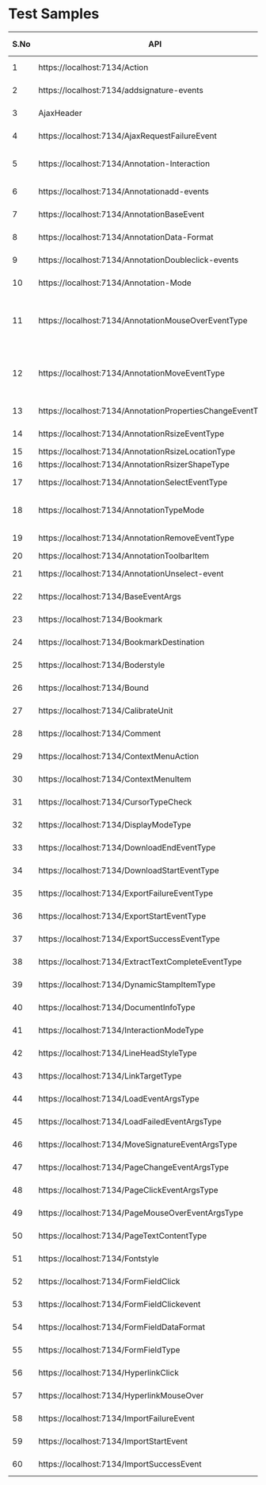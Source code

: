 # Test Samples



|S.No| API | Sample Name | Tested By | Completed? | Issues |
|-----| ------------- | ------------- | ------------- | -------- | ---------------- |
|  1   |https://localhost:7134/Action |Action.razor| Naveen Kumar| No |  Don't know how to create a sample|
|  2   |https://localhost:7134/addsignature-events |AddSignatureEvent.razor| Naveen Kumar| Yes |-- |
|  3   |AjaxHeader|AjaxHeader| Naveen Kumar| No | This is applicable only for web assemly projects.|
|  4   |https://localhost:7134/AjaxRequestFailureEvent |AjaxRequestFailureEvent.razor| Naveen Kumar| yes | sample created but Dont know how to trigger the function|
| 5|https://localhost:7134/Annotation-Interaction |Allowed-Interaction.razor| Naveen kumar | Yes| AllowedInteraction.Select and AllowedInteraction.Property change always trigger without allow| |
|6| https://localhost:7134/Annotationadd-events| AnnotationAdd-Event.razor | Naveen Kumar | Yes |--  |
|7| https://localhost:7134/AnnotationBaseEvent| AnnotationBaseEvent.razor | Naveen Kumar | Yes | --|
|8|https://localhost:7134/AnnotationData-Format|AnnotationDataFormat.razor| Naveen Kumar | Yes|--| 
|9 | https://localhost:7134/AnnotationDoubleclick-events|AnnotationDoubleclickEvent.razor| Naveen Kumar | Yes |  --|
|10 | https://localhost:7134/Annotation-Mode|Annotation-Mode.razor| Naveen Kumar | Yes | Triggers for already existing annotation value as imported  |
|11| https://localhost:7134/AnnotationMouseOverEventType| AnnotationMouseoverEventType.razor | Abishek | Yes | 1)AnnotationProperties.FontColor.Shape/Measure(not triggered) 2)AnnotationProperties.BorderColor.FreeText(not triggered) 3) AnnotationProperties.Type(not triggered) |
|12| https://localhost:7134/AnnotationMoveEventType | AnnotationMoveEventType.razor | Abishek | Yes | 1)AnnotationProperties.FontColor.Shape/Measure(not triggered) 2)AnnotationProperties.BorderColor.FreeText(not triggered) 3) AnnotationProperties.Type(not triggered) |
|13| https://localhost:7134/AnnotationPropertiesChangeEventType | AnnotationPropertiesChangeEventType.razor | Abishek | Yes | 1) MultiplePageCollection property throws null exception |
|14| https://localhost:7134/AnnotationRsizeEventType | AnnotationRsizeEventType.razor | Abishek | Yes | 1) Bounds throws null reference 2) Multiple pageCollection throws null reference |
|15| https://localhost:7134/AnnotationRsizeLocationType | AnnotationResizerLocation.razor | Abishek | Yes | - |
|16| https://localhost:7134/AnnotationRsizerShapeType | AnnotationResizerShape.razor | Abishek | Yes | - |
|17| https://localhost:7134/AnnotationSelectEventType | AnnotationSelectEventType.razor | Abishek | Yes | 1) MultiplePageCollection property throws null exception |
|18| https://localhost:7134/AnnotationTypeMode | AnnotationTypeMode.razor | Abishek | Yes | 1) Don't know the functionality of image 2) Line type mode is not working 3) Don't know the functionality of stamp | 
|19| https://localhost:7134/AnnotationRemoveEventType | AnnotationRemoveEventType.razor | Abishek | Yes | 1) Bounds throw null reference 2) MultiplePageCollection throws null reference |
|20| https://localhost:7134/AnnotationToolbarItem | AnnotationToolbarItem.razor | Abishek | No | Don't know how to create sample |
|21| https://localhost:7134/AnnotationUnselect-event | AnnotationUnselectEvent.razor | Naveen Kumar | Yes | --- |
|22| https://localhost:7134/BaseEventArgs | BaseEventArgs.razor | Naveen Kumar | Yes | ---|
|23| https://localhost:7134/Bookmark | Bookmark.razor | Naveen Kumar | No | Don't Know how to create a sample |
|24| https://localhost:7134/BookmarkDestination | BookmarkDestination.razor | Naveen Kumar | No | Don't Know how to create a sample |
|25| https://localhost:7134/Boderstyle | Boderstyle.razor | Naveen Kumar | Yes | --- |
|26| https://localhost:7134/Bound | Bound.razor | Naveen Kumar | Yes | --- |
|27| https://localhost:7134/CalibrateUnit | CalibrateUnit.razor | Naveen Kumar | Yes | --- |
|28| https://localhost:7134/Comment | Comment.razor | Naveen Kumar | No | Don't Know how to create a sample |
|29| https://localhost:7134/ContextMenuAction | ContextMenuAction.razor | Naveen Kumar | Yes | --- |
|30| https://localhost:7134/ContextMenuItem | ContextMenuItem.razor | Naveen Kumar | Yes | --- |
|31| https://localhost:7134/CursorTypeCheck | CursorTypeCheck.razor | Abishek Roy | No | 1) Have created the sample but don't know the functionality|
|32| https://localhost:7134/DisplayModeType | DisplayModeType.razor | Abishek Roy | Yes | 1) when type/upload mode is enabled, the draw mode is visible along with it|
|33| https://localhost:7134/DownloadEndEventType | DownloadEndEventType.razor | Abishek Roy | Yes | 1) DownloadEndEventArgs is not getting triggered when download has ended|
|34| https://localhost:7134/DownloadStartEventType | DownloadStartEventType.razor | Abishek Roy | Yes | - |
|35| https://localhost:7134/ExportFailureEventType | ExportFailureEventType.razor | Abishek Roy | No| 1) Have created sample but don't know how to check the functionality|
|36| https://localhost:7134/ExportStartEventType | ExportStartEventType.razor | Abishek Roy | Yes | - |
|37| https://localhost:7134/ExportSuccessEventType | ExportSuccessEventType.razor | Abishek Roy | Yes |-|
|38| https://localhost:7134/ExtractTextCompleteEventType | ExtractTextCompleteEventType.razor | Abishek Roy | No | 1) Have created the sample but no idea on how to test it|
|39| https://localhost:7134/DynamicStampItemType | DynamicStampItemType.razor |Abishek Roy |Yes | - |
|40| https://localhost:7134/DocumentInfoType | DocumentInfoType.razor |Abishek Roy| Yes | - |
|41| https://localhost:7134/InteractionModeType | InteractionModeType.razor |Abishek Roy| Yes | - |
|42| https://localhost:7134/LineHeadStyleType | LineHeadStyleType.razor |Abishek Roy| Yes | - |
|43| https://localhost:7134/LinkTargetType | LinkTargetType.razor |Abishek Roy| Yes | 1) Each time to change the target type, need to refresh the page |
|44| https://localhost:7134/LoadEventArgsType| LoadEventArgsType.razor | Abishek Roy|Yes | - |
|45| https://localhost:7134/LoadFailedEventArgsType | LoadFailedEventArgsType.razor |Abishek Roy| Yes | - |
|46| https://localhost:7134/MoveSignatureEventArgsType | MoveSignatureEventArgsType.razor |Abishek Roy| Yes | Bound.PreviousPosition.X and Y are not getting triggered |
|47| https://localhost:7134/PageChangeEventArgsType | PageChangeEventArgsType.razor |Abishek Roy | Yes | - |
|48| https://localhost:7134/PageClickEventArgsType | PageClickEventArgsType.razor |Abishek Roy| Yes | - |
|49| https://localhost:7134/PageMouseOverEventArgsType | PageMouseOverEventArgsType.razor |Abishek Roy| Yes | - |
|50| https://localhost:7134/PageTextContentType | PageTextContentType.razor |Abishek Roy| No| Don't know how to create sample|
|51| https://localhost:7134/Fontstyle | Fontstyle.razor | Naveen Kumar | Yes | --- |
|52| https://localhost:7134/FormFieldClick | FormField.razor | Naveen Kumar | Yes | --- |
|53| https://localhost:7134/FormFieldClickevent | FormFieldClickevent.razor | Naveen Kumar | Yes | --- |
|54| https://localhost:7134/FormFieldDataFormat | FormFieldDataFormat.razor | Naveen Kumar | Yes | --- |
|55| https://localhost:7134/FormFieldType | FormFieldType.razor | Naveen Kumar | Yes | --- |
|56| https://localhost:7134/HyperlinkClick | HyperlinkClick.razor | Naveen Kumar | Yes | --- |
|57| https://localhost:7134/HyperlinkMouseOver | HyperlinkMouseOver.razor | Naveen Kumar | Yes | --- |
|58| https://localhost:7134/ImportFailureEvent | ImportFailureEvent.razor | Naveen Kumar | Yes | --- |
|59| https://localhost:7134/ImportStartEvent | ImportStartEvent.razor | Naveen Kumar | Yes | --- |
|60| https://localhost:7134/ImportSuccessEvent | ImportSuccessEvent.razor | Naveen Kumar | Yes | --- |


